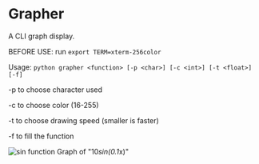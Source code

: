 Grapher
=======

A CLI graph display.

BEFORE USE: run  `export TERM=xterm-256color`

Usage:
    `python grapher <function> [-p <char>] [-c <int>] [-t <float>] [-f]`



-p <char>  to choose character used

-c <int>   to choose color (16-255)

-t <float> to choose drawing speed (smaller is faster)

-f         to fill the function

![sin function](https://raw.github.com/julian3ng/grapher/master/sin.png)
Graph of "10*sin(0.1*x)"
